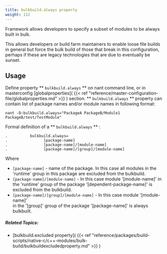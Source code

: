 ```yaml
---
title: bulkbuild.always property
weight: 112
---
```


Framework allows developers to specify a subset of modules to be always built in bulk.
        
This allows developers or build farm maintainers to enable loose file builds in general but
force the bulk build of those that break in this configuration, perhaps if these are legacy
technologies that are due to eventually be sunset.

<a name="Usage"></a>
## Usage ##

Define property  ** `bulkbuild.always` **  on nant command line, or in masterconfig  [globalproperties]( {{< ref "reference/master-configuration-file/globalproperties.md" >}} ) section. ** `bulkbuild.always` ** property can contain list of package names and/or module names in following format:


```
nant -D:bulkbuild.always="PackageA PackageB/Module1  PackageB/test/TestModule"
```
Formal definition of a  ** `bulkbuild.always` ** :


```
.          bulkbuild.always=
.                [package-name]
.                [package-name]/[module-name]
.                [package-name]/[group]/[module-name]
```
Where

 - `[package-name]` - name of the package. In this case all modules in the &#39;runtime&#39; group in this package are excluded from the bulkbuild.
 - `[package-name]/[module-name]` - In this case module &#39;[module-name]&#39;  in the &#39;runtime&#39; group of the package &#39;[dependent-package-name]&#39; is excluded from the bulkbuild.
 - `[package-name]/[group]/[module-name]` - In this case module &#39;[module-name]&#39;<br>in the &#39;[group]&#39; group of the package &#39;[package-name]&#39; is always bulkbuilt.


##### Related Topics: #####
-  [bulkbuild.excluded property]( {{< ref "reference/packages/build-scripts/native-c/c++-modules/bulk-build/bulkbuildexcludedproperty.md" >}} ) 
